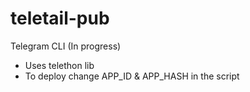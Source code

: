 # teletail-pub
Telegram CLI (In progress)
- Uses telethon lib
- To deploy change APP_ID & APP_HASH in the script
